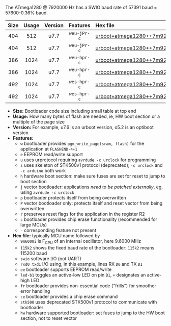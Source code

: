 The ATmega1280 @ 7920000 Hz has a SWIO baud rate of 57391 baud = 57600-0.36% baud.

|Size|Usage|Version|Features|Hex file|
|:-:|:-:|:-:|:-:|:--|
|404|512|u7.7|`weu-jPr-c`|[urboot+atmega1280++7m9200i+++57k6_swio_rxd2_txd3_ee_led+b7_fr_ce.hex](https://raw.githubusercontent.com/stefanrueger/urboot.hex/main/cores/megacore/atmega1280/internal_oscillator/fint++7m9200_Hz/br+++57k6_bps/urboot+atmega1280++7m9200i+++57k6_swio_rxd2_txd3_ee_led+b7_fr_ce.hex)|
|404|512|u7.7|`weu-jPr-c`|[urboot+atmega1280++7m9200i+++57k6_swio_rxe0_txe1_ee_led+b7_fr_ce.hex](https://raw.githubusercontent.com/stefanrueger/urboot.hex/main/cores/megacore/atmega1280/internal_oscillator/fint++7m9200_Hz/br+++57k6_bps/urboot+atmega1280++7m9200i+++57k6_swio_rxe0_txe1_ee_led+b7_fr_ce.hex)|
|386|1024|u7.7|`weu-hpr-c`|[urboot+atmega1280++7m9200i+++57k6_swio_rxd2_txd3_ee_led+b7_fr_ce_hw.hex](https://raw.githubusercontent.com/stefanrueger/urboot.hex/main/cores/megacore/atmega1280/internal_oscillator/fint++7m9200_Hz/br+++57k6_bps/urboot+atmega1280++7m9200i+++57k6_swio_rxd2_txd3_ee_led+b7_fr_ce_hw.hex)|
|386|1024|u7.7|`weu-hpr-c`|[urboot+atmega1280++7m9200i+++57k6_swio_rxe0_txe1_ee_led+b7_fr_ce_hw.hex](https://raw.githubusercontent.com/stefanrueger/urboot.hex/main/cores/megacore/atmega1280/internal_oscillator/fint++7m9200_Hz/br+++57k6_bps/urboot+atmega1280++7m9200i+++57k6_swio_rxe0_txe1_ee_led+b7_fr_ce_hw.hex)|
|492|1024|u7.7|`wes-hpr-c`|[urboot+atmega1280++7m9200i+++57k6_swio_rxd2_txd3_ee_led+b7_fr_ce_stk500_hw.hex](https://raw.githubusercontent.com/stefanrueger/urboot.hex/main/cores/megacore/atmega1280/internal_oscillator/fint++7m9200_Hz/br+++57k6_bps/urboot+atmega1280++7m9200i+++57k6_swio_rxd2_txd3_ee_led+b7_fr_ce_stk500_hw.hex)|
|492|1024|u7.7|`wes-hpr-c`|[urboot+atmega1280++7m9200i+++57k6_swio_rxe0_txe1_ee_led+b7_fr_ce_stk500_hw.hex](https://raw.githubusercontent.com/stefanrueger/urboot.hex/main/cores/megacore/atmega1280/internal_oscillator/fint++7m9200_Hz/br+++57k6_bps/urboot+atmega1280++7m9200i+++57k6_swio_rxe0_txe1_ee_led+b7_fr_ce_stk500_hw.hex)|

- **Size:** Bootloader code size including small table at top end
- **Usage:** How many bytes of flash are needed, ie, HW boot section or a multiple of the page size
- **Version:** For example, u7.6 is an urboot version, o5.2 is an optiboot version
- **Features:**
  + `w` bootloader provides `pgm_write_page(sram, flash)` for the application at `FLASHEND-4+1`
  + `e` EEPROM read/write support
  + `u` uses urprotocol requiring `avrdude -c urclock` for programming
  + `s` uses skeleton of STK500v1 protocol (deprecated); `-c urclock` and `-c arduino` both work
  + `h` hardware boot section: make sure fuses are set for reset to jump to boot section
  + `j` vector bootloader: applications *need to be patched externally*, eg, using `avrdude -c urclock`
  + `p` bootloader protects itself from being overwritten
  + `P` vector bootloader only: protects itself and reset vector from being overwritten
  + `r` preserves reset flags for the application in the register R2
  + `c` bootloader provides chip erase functionality (recommended for large MCUs)
  + `-` corresponding feature not present
- **Hex file:** typically MCU name followed by
  + `9m6000i` is F<sub>CPU</sub> of an internal oscillator, here 9.6000 MHz
  + `115k2` shows the fixed baud rate of the bootloader: `115k2` means 115200 baud
  + `swio` software I/O (not UART)
  + `rxd0 txd1` I/O using, in this example, lines RX `D0` and TX `D1`
  + `ee` bootloader supports EEPROM read/write
  + `led-b1` toggles an active-low LED on pin `B1`, `+` designates an active-high LED
  + `fr` bootloader provides non-essential code ("frills") for smoother error handling
  + `ce` bootloader provides a chip erase command
  + `stk500` uses deprecated STK500v1 protocol to communicate with bootloader
  + `hw` hardware supported bootloader: set fuses to jump to the HW boot section, not to reset vector

